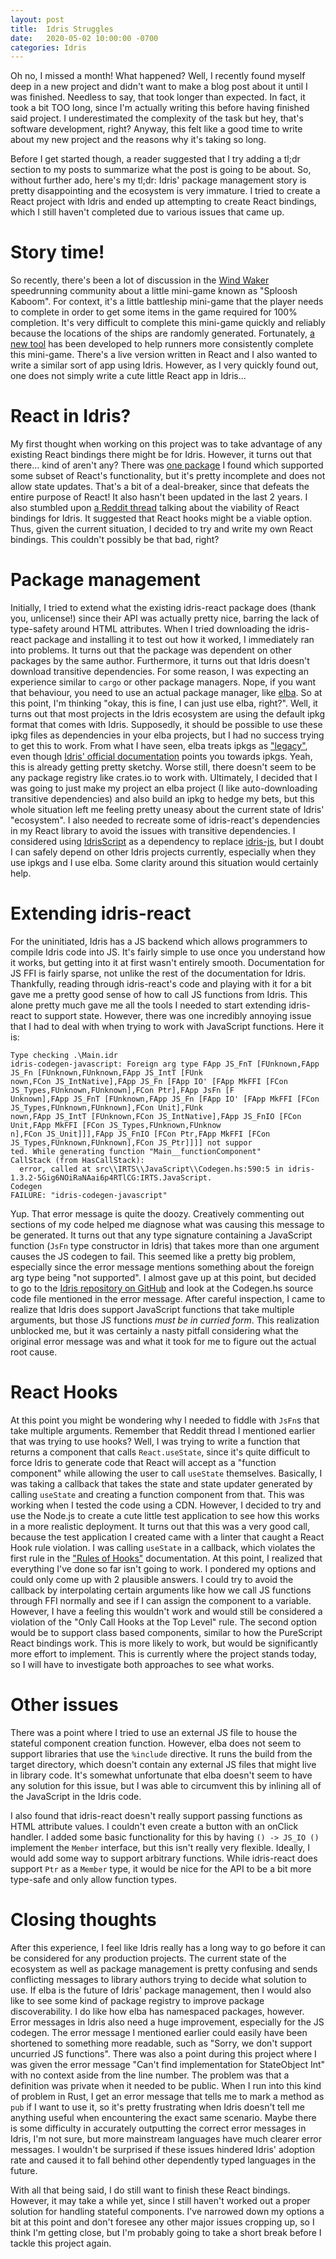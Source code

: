 ```yaml
---
layout: post
title:  Idris Struggles
date:   2020-05-02 10:00:00 -0700
categories: Idris
---
```


Oh no, I missed a month! What happened? Well, I recently found myself deep in a new project and didn\'t want to make a blog post about it until I was finished. Needless to say, that took longer than expected. In fact, it took a bit TOO long, since I\'m actually writing this before having finished said project. I underestimated the complexity of the task but hey, that\'s software development, right? Anyway, this felt like a good time to write about my new project and the reasons why it\'s taking so long.

Before I get started though, a reader suggested that I try adding a tl;dr section to my posts to summarize what the post is going to be about. So, without further ado, here\'s my tl;dr: Idris\' package management story is pretty disappointing and the ecosystem is very immature. I tried to create a React project with Idris and ended up attempting to create React bindings, which I still haven\'t completed due to various issues that came up.


# Story time!

So recently, there\'s been a lot of discussion in the [Wind Waker](https://en.wikipedia.org/wiki/The_Legend_of_Zelda:_The_Wind_Waker) speedrunning community about a little mini-game known as \"Sploosh Kaboom\". For context, it\'s a little battleship mini-game that the player needs to complete in order to get some items in the game required for 100% completion. It\'s very difficult to complete this mini-game quickly and reliably because the locations of the ships are randomly generated. Fortunately, [a new tool](https://github.com/petersn/web-sploosh-kaboom) has been developed to help runners more consistently complete this mini-game. There\'s a live version written in React and I also wanted to write a similar sort of app using Idris. However, as I very quickly found out, one does not simply write a cute little React app in Idris\.\.\.


# React in Idris?

My first thought when working on this project was to take advantage of any existing React bindings there might be for Idris. However, it turns out that there\.\.\. kind of aren\'t any? There was [one package](https://github.com/jheiling/idris-react) I found which supported some subset of React\'s functionality, but it\'s pretty incomplete and does not allow state updates. That\'s a bit of a deal-breaker, since that defeats the entire purpose of React! It also hasn\'t been updated in the last 2 years. I also stumbled upon [a Reddit thread](https://www.reddit.com/r/Idris/comments/5mrcpa/state_of_the_js_backend_react_bindings_possible/) talking about the viability of React bindings for Idris. It suggested that React hooks might be a viable option. Thus, given the current situation, I decided to try and write my own React bindings. This couldn\'t possibly be that bad, right?


# Package management

Initially, I tried to extend what the existing idris-react package does (thank you, unlicense!) since their API was actually pretty nice, barring the lack of type-safety around HTML attributes. When I tried downloading the idris-react package and installing it to test out how it worked, I immediately ran into problems. It turns out that the package was dependent on other packages by the same author. Furthermore, it turns out that Idris doesn\'t download transitive dependencies. For some reason, I was expecting an experience similar to `cargo` or other package managers. Nope, if you want that behaviour, you need to use an actual package manager, like [elba](https://github.com/elba/elba). So at this point, I\'m thinking \"okay, this is fine, I can just use elba, right?\". Well, it turns out that most projects in the Idris ecosystem are using the default ipkg format that comes with Idris. Supposedly, it should be possible to use these ipkg files as dependencies in your elba projects, but I had no success trying to get this to work. From what I have seen, elba treats ipkgs as [\"legacy\"](https://github.com/elba/elba/issues/25), even though [Idris\' official documentation](http://docs.idris-lang.org/en/latest/tutorial/packages.html) points you towards ipkgs. Yeah, this is already getting pretty sketchy. Worse still, there doesn\'t seem to be any package registry like crates.io to work with. Ultimately, I decided that I was going to just make my project an elba project (I like auto-downloading transitive dependencies) and also build an ipkg to hedge my bets, but this whole situation left me feeling pretty uneasy about the current state of Idris\' \"ecosystem\". I also needed to recreate some of idris-react\'s dependencies in my React library to avoid the issues with transitive dependencies. I considered using [IdrisScript](https://github.com/idris-hackers/IdrisScript) as a dependency to replace [idris-js](https://github.com/jheiling/idris-js), but I doubt I can safely depend on other Idris projects currently, especially when they use ipkgs and I use elba. Some clarity around this situation would certainly help.


# Extending idris-react

For the uninitiated, Idris has a JS backend which allows programmers to compile Idris code into JS. It\'s fairly simple to use once you understand how it works, but getting into it at first wasn\'t entirely smooth. Documentation for JS FFI is fairly sparse, not unlike the rest of the documentation for Idris. Thankfully, reading through idris-react\'s code and playing with it for a bit gave me a pretty good sense of how to call JS functions from Idris. This alone pretty much gave me all the tools I needed to start extending idris-react to support state. However, there was one incredibly annoying issue that I had to deal with when trying to work with JavaScript functions. Here it is:

```
Type checking .\Main.idr
idris-codegen-javascript: Foreign arg type FApp JS_FnT [FUnknown,FApp JS_Fn [FUnknown,FUnknown,FApp JS_IntT [FUnk
nown,FCon JS_IntNative],FApp JS_Fn [FApp IO' [FApp MkFFI [FCon JS_Types,FUnknown,FUnknown],FCon Ptr],FApp JsFn [F
Unknown],FApp JS_FnT [FUnknown,FApp JS_Fn [FApp IO' [FApp MkFFI [FCon JS_Types,FUnknown,FUnknown],FCon Unit],FUnk
nown,FApp JS_IntT [FUnknown,FCon JS_IntNative],FApp JS_FnIO [FCon Unit,FApp MkFFI [FCon JS_Types,FUnknown,FUnknow
n],FCon JS_Unit]]],FApp JS_FnIO [FCon Ptr,FApp MkFFI [FCon JS_Types,FUnknown,FUnknown],FCon JS_Ptr]]]] not suppor
ted. While generating function "Main__functionComponent"
CallStack (from HasCallStack):
  error, called at src\\IRTS\\JavaScript\\Codegen.hs:590:5 in idris-1.3.2-5Gig6NOiRaNAai6p4RTlCG:IRTS.JavaScript.
Codegen
FAILURE: "idris-codegen-javascript"
```

Yup. That error message is quite the doozy. Creatively commenting out sections of my code helped me diagnose what was causing this message to be generated. It turns out that any type signature containing a JavaScript function (`JsFn` type constructor in Idris) that takes more than one argument causes the JS codegen to fail. This seemed like a pretty big problem, especially since the error message mentions something about the foreign arg type being \"not supported\". I almost gave up at this point, but decided to go to the [Idris repository on GitHub](https://github.com/idris-lang/Idris-dev) and look at the Codegen.hs source code file mentioned in the error message. After careful inspection, I came to realize that Idris does support JavaScript functions that take multiple arguments, but those JS functions *must be in curried form*. This realization unblocked me, but it was certainly a nasty pitfall considering what the original error message was and what it took for me to figure out the actual root cause.


# React Hooks

At this point you might be wondering why I needed to fiddle with `JsFn`s that take multiple arguments. Remember that Reddit thread I mentioned earlier that was trying to use hooks? Well, I was trying to write a function that returns a component that calls `React.useState`, since it\'s quite difficult to force Idris to generate code that React will accept as a \"function component\" while allowing the user to call `useState` themselves. Basically, I was taking a callback that takes the state and state updater generated by calling `useState` and creating a function component from that. This was working when I tested the code using a CDN. However, I decided to try and use the Node.js to create a cute little test application to see how this works in a more realistic deployment. It turns out that this was a very good call, because the test application I created came with a linter that caught a React Hook rule violation. I was calling `useState` in a callback, which violates the first rule in the [\"Rules of Hooks\"](https://reactjs.org/docs/hooks-rules.html) documentation. At this point, I realized that everything I\'ve done so far isn\'t going to work. I pondered my options and could only come up with 2 plausible answers. I could try to avoid the callback by interpolating certain arguments like how we call JS functions through FFI normally and see if I can assign the component to a variable. However, I have a feeling this wouldn\'t work and would still be considered a violation of the \"Only Call Hooks at the Top Level\" rule. The second option would be to support class based components, similar to how the PureScript React bindings work. This is more likely to work, but would be significantly more effort to implement. This is currently where the project stands today, so I will have to investigate both approaches to see what works.


# Other issues

There was a point where I tried to use an external JS file to house the stateful component creation function. However, elba does not seem to support libraries that use the `%include` directive. It runs the build from the target directory, which doesn\'t contain any external JS files that might live in library code. It\'s somewhat unfortunate that elba doesn\'t seem to have any solution for this issue, but I was able to circumvent this by inlining all of the JavaScript in the Idris code.

I also found that idris-react doesn\'t really support passing functions as HTML attribute values. I couldn\'t even create a button with an onClick handler. I added some basic functionality for this by having `() -> JS_IO ()` implement the `Member` interface, but this isn\'t really very flexible. Ideally, I would add some way to support arbitrary functions. While idris-react does support `Ptr` as a `Member` type, it would be nice for the API to be a bit more type-safe and only allow function types.


# Closing thoughts

After this experience, I feel like Idris really has a long way to go before it can be considered for any production projects. The current state of the ecosystem as well as package management is pretty confusing and sends conflicting messages to library authors trying to decide what solution to use. If elba is the future of Idris\' package management, then I would also like to see some kind of package registry to improve package discoverability. I do like how elba has namespaced packages, however. Error messages in Idris also need a huge improvement, especially for the JS codegen. The error message I mentioned earlier could easily have been shortened to something more readable, such as \"Sorry, we don\'t support uncurried JS functions\". There was also a point during this project where I was given the error message \"Can\'t find implementation for StateObject Int\" with no context aside from the line number. The problem was that a definition was private when it needed to be public. When I run into this kind of problem in Rust, I get an error message that tells me to mark a method as `pub` if I want to use it, so it\'s pretty frustrating when Idris doesn\'t tell me anything useful when encountering the exact same scenario. Maybe there is some difficulty in accurately outputting the correct error messages in Idris, I\'m not sure, but more mainstream languages have much clearer error messages. I wouldn\'t be surprised if these issues hindered Idris\' adoption rate and caused it to fall behind other dependently typed languages in the future.

With all that being said, I do still want to finish these React bindings. However, it may take a while yet, since I still haven\'t worked out a proper solution for handling stateful components. I\'ve narrowed down my options a bit at this point and don\'t foresee any other major issues cropping up, so I think I\'m getting close, but I\'m probably going to take a short break before I tackle this project again.
